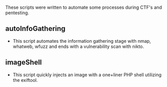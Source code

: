 These scripts were written to automate some processes during CTF's and pentesting.
## autoInfoGathering
- This script automates the information gathering stage with nmap, whatweb, wfuzz and ends with a vulnerability scan with nikto.
## imageShell
- This script quickly injects an image with a one+liner PHP shell utilizing the exiftool.

